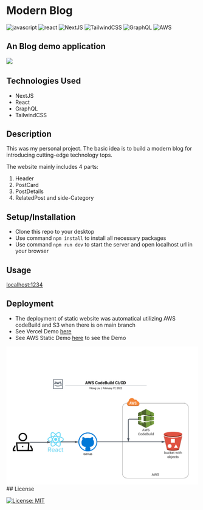 # Modern Blog
![javascript](https://img.shields.io/badge/JavaScript-20232A?style=for-the-badge&logo=javascript&logoColor=F7DF1E)
![react](https://img.shields.io/badge/React-20232A?style=for-the-badge&logo=react&logoColor=61DAFB)
![NextJS](https://img.shields.io/badge/next.js-000000?style=for-the-badge&logo=nextdotjs&logoColor=white)
![TailwindCSS](https://img.shields.io/badge/Tailwind_CSS-38B2AC?style=for-the-badge&logo=tailwind-css&logoColor=white)
![GraphQL](https://img.shields.io/badge/GraphQl-E10098?style=for-the-badge&logo=graphql&logoColor=white)
![AWS](https://img.shields.io/badge/Amazon_AWS-FF9900?style=for-the-badge&logo=amazonaws&logoColor=white)

## An Blog demo application

<img src="BlogDemo.gif" />

## Technologies Used
 * NextJS
 * React
 * GraphQL
 * TailwindCSS

## Description

This was my personal project. The basic idea is to build a modern blog for introducing cutting-edge technology tops.

The website mainly includes 4 parts:
 1. Header
 2. PostCard
 3. PostDetails
 4. RelatedPost and side-Category

## Setup/Installation

- Clone this repo to your desktop
- Use command `npm install` to install all necessary packages
- Use command `npm run dev` to start the server and open localhost url in your browser

## Usage

[localhost:1234](localhost:1234)

## Deployment
- The deployment of static website was automatical utilizing AWS codeBuild and S3 when there is on main branch
- See Vercel Demo [here](https://modern-blog-xi.vercel.app/)
- See AWS Static Demo [here](http://blog-app-2021.s3-website.us-east-2.amazonaws.com/) to see the Demo

<img src='CICD.png'/>
## License

[![License: MIT](https://img.shields.io/badge/License-MIT-yellow.svg)](https://opensource.org/licenses/MIT)
